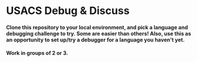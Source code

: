 # USACS Debug & Discuss

#### Clone this repository to your local environment, and pick a language and debugging challenge to try. Some are easier than others! Also, use this as an opportunity to set up/try a debugger for a language you haven't yet.

#### Work in groups of 2 or 3.
